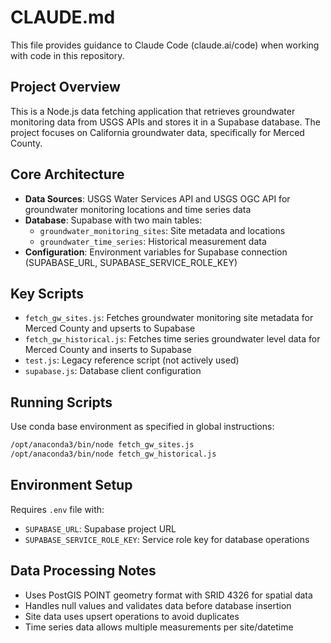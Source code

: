 # CLAUDE.md

This file provides guidance to Claude Code (claude.ai/code) when working with code in this repository.

## Project Overview

This is a Node.js data fetching application that retrieves groundwater monitoring data from USGS APIs and stores it in a Supabase database. The project focuses on California groundwater data, specifically for Merced County.

## Core Architecture

- **Data Sources**: USGS Water Services API and USGS OGC API for groundwater monitoring locations and time series data
- **Database**: Supabase with two main tables:
  - `groundwater_monitoring_sites`: Site metadata and locations
  - `groundwater_time_series`: Historical measurement data
- **Configuration**: Environment variables for Supabase connection (SUPABASE_URL, SUPABASE_SERVICE_ROLE_KEY)

## Key Scripts

- `fetch_gw_sites.js`: Fetches groundwater monitoring site metadata for Merced County and upserts to Supabase
- `fetch_gw_historical.js`: Fetches time series groundwater level data for Merced County and inserts to Supabase  
- `test.js`: Legacy reference script (not actively used)
- `supabase.js`: Database client configuration

## Running Scripts

Use conda base environment as specified in global instructions:
```bash
/opt/anaconda3/bin/node fetch_gw_sites.js
/opt/anaconda3/bin/node fetch_gw_historical.js
```

## Environment Setup

Requires `.env` file with:
- `SUPABASE_URL`: Supabase project URL
- `SUPABASE_SERVICE_ROLE_KEY`: Service role key for database operations

## Data Processing Notes

- Uses PostGIS POINT geometry format with SRID 4326 for spatial data
- Handles null values and validates data before database insertion
- Site data uses upsert operations to avoid duplicates
- Time series data allows multiple measurements per site/datetime